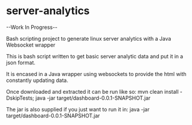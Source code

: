 # server-analytics

--Work In Progress--

Bash scripting project to generate linux server analytics with a Java Websocket wrapper

This is bash script written to get basic server analytic data and put it in a json format.

It is encased in a Java wrapper using websockets to provide the html with constantly updating data.

Once downloaded and extracted it can be run like so:
mvn clean install -DskipTests; java -jar target/dashboard-0.0.1-SNAPSHOT.jar

The jar is also supplied if you just want to run it in: java -jar target/dashboard-0.0.1-SNAPSHOT.jar
